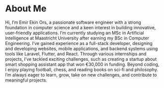 # About Me
Hi, I’m Emir Ekin Ors, a passionate software engineer with a strong foundation in computer science and a keen interest in building innovative, user-friendly applications. I’m currently studying an MSc in Artificial Intelligence at Maastricht University after earning my BSc in Computer Engineering. I’ve gained experience as a full-stack developer, designing and developing websites, mobile applications, and backend systems using tools like Laravel, Flutter, and React. Through various internships and projects, I’ve tackled exciting challenges, such as creating a startup about smart shopping assistant app that won €30,000 in funding. Beyond coding, I enjoy playing football, chess, and reading books on sci-fi and philosophy. I’m always eager to learn, grow, take on new challenges, and contribute to meaningful projects.
